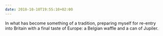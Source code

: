 ```yaml
---
date: 2018-10-10T19:55:10+02:00
---
```

In what has become something of a tradition, preparing myself for re-entry into Britain with a final taste of Europe: a Belgian waffle and a can of Jupiler.
